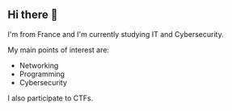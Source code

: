 ## Hi there 👋

I'm from France and I'm currently studying IT and Cybersecurity.

My main points of interest are:
- Networking
- Programming
- Cybersecurity

I also participate to CTFs.
